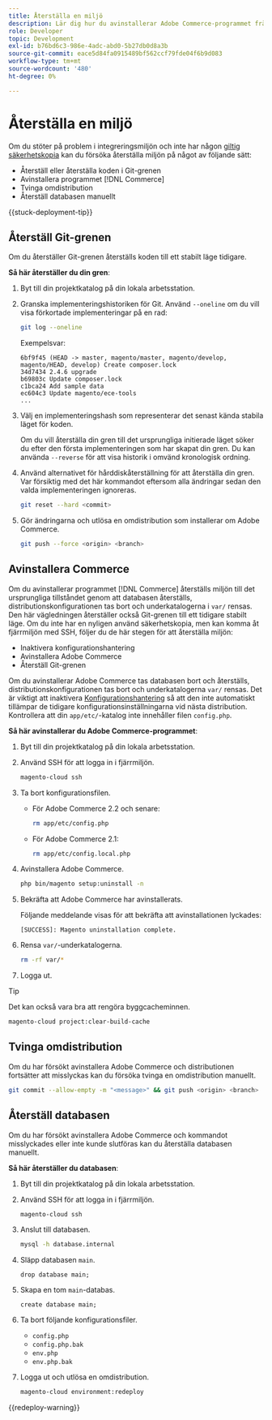 ```yaml
---
title: Återställa en miljö
description: Lär dig hur du avinstallerar Adobe Commerce-programmet från ett molninfrastrukturprojekt och återställer en miljö till ett stabilt tillstånd.
role: Developer
topic: Development
exl-id: b76bd6c3-986e-4adc-abd0-5b27db0d8a3b
source-git-commit: eace5d84fa0915489bf562ccf79fde04f6b9d083
workflow-type: tm+mt
source-wordcount: '480'
ht-degree: 0%

---
```


# Återställa en miljö

Om du stöter på problem i integreringsmiljön och inte har någon [giltig säkerhetskopia](../storage/snapshots.md) kan du försöka återställa miljön på något av följande sätt:

- Återställ eller återställa koden i Git-grenen
- Avinstallera programmet [!DNL Commerce]
- Tvinga omdistribution
- Återställ databasen manuellt

{{stuck-deployment-tip}}

## Återställ Git-grenen

Om du återställer Git-grenen återställs koden till ett stabilt läge tidigare.

**Så här återställer du din gren**:

1. Byt till din projektkatalog på din lokala arbetsstation.

1. Granska implementeringshistoriken för Git. Använd `--oneline` om du vill visa förkortade implementeringar på en rad:

   ```bash
   git log --oneline
   ```

   Exempelsvar:

   ```terminal
   6bf9f45 (HEAD -> master, magento/master, magento/develop, magento/HEAD, develop) Create composer.lock
   34d7434 2.4.6 upgrade
   b69803c Update composer.lock
   c1bca24 Add sample data
   ec604c3 Update magento/ece-tools
   ...
   ```

1. Välj en implementeringshash som representerar det senast kända stabila läget för koden.

   Om du vill återställa din gren till det ursprungliga initierade läget söker du efter den första implementeringen som har skapat din gren. Du kan använda `--reverse` för att visa historik i omvänd kronologisk ordning.

1. Använd alternativet för hårddiskåterställning för att återställa din gren. Var försiktig med det här kommandot eftersom alla ändringar sedan den valda implementeringen ignoreras.

   ```bash
   git reset --hard <commit>
   ```

1. Gör ändringarna och utlösa en omdistribution som installerar om Adobe Commerce.

   ```bash
   git push --force <origin> <branch>
   ```

## Avinstallera Commerce

Om du avinstallerar programmet [!DNL Commerce] återställs miljön till det ursprungliga tillståndet genom att databasen återställs, distributionskonfigurationen tas bort och underkatalogerna i `var/` rensas. Den här vägledningen återställer också Git-grenen till ett tidigare stabilt läge. Om du inte har en nyligen använd säkerhetskopia, men kan komma åt fjärrmiljön med SSH, följer du de här stegen för att återställa miljön:

- Inaktivera konfigurationshantering
- Avinstallera Adobe Commerce
- Återställ Git-grenen

Om du avinstallerar Adobe Commerce tas databasen bort och återställs, distributionskonfigurationen tas bort och underkatalogerna `var/` rensas. Det är viktigt att inaktivera [Konfigurationshantering](../store/store-settings.md) så att den inte automatiskt tillämpar de tidigare konfigurationsinställningarna vid nästa distribution. Kontrollera att din `app/etc/`-katalog inte innehåller filen `config.php`.

**Så här avinstallerar du Adobe Commerce-programmet**:

1. Byt till din projektkatalog på din lokala arbetsstation.

1. Använd SSH för att logga in i fjärrmiljön.

   ```bash
   magento-cloud ssh
   ```

1. Ta bort konfigurationsfilen.
   - För Adobe Commerce 2.2 och senare:

     ```bash
     rm app/etc/config.php
     ```

   - För Adobe Commerce 2.1:

     ```bash
     rm app/etc/config.local.php
     ```

1. Avinstallera Adobe Commerce.

   ```bash
   php bin/magento setup:uninstall -n
   ```

1. Bekräfta att Adobe Commerce har avinstallerats.

   Följande meddelande visas för att bekräfta att avinstallationen lyckades:

   ```terminal
   [SUCCESS]: Magento uninstallation complete.
   ```

1. Rensa `var/`-underkatalogerna.

   ```bash
   rm -rf var/*
   ```

1. Logga ut.

>[!TIP]
>
>Det kan också vara bra att rengöra byggcacheminnen.
>
>```bash
>magento-cloud project:clear-build-cache
>```

## Tvinga omdistribution

Om du har försökt avinstallera Adobe Commerce och distributionen fortsätter att misslyckas kan du försöka tvinga en omdistribution manuellt.

```bash
git commit --allow-empty -m "<message>" && git push <origin> <branch>
```

## Återställ databasen

Om du har försökt avinstallera Adobe Commerce och kommandot misslyckades eller inte kunde slutföras kan du återställa databasen manuellt.

**Så här återställer du databasen**:

1. Byt till din projektkatalog på din lokala arbetsstation.

1. Använd SSH för att logga in i fjärrmiljön.

   ```bash
   magento-cloud ssh
   ```

1. Anslut till databasen.

   ```bash
   mysql -h database.internal
   ```

1. Släpp databasen `main`.

   ```shell
   drop database main;
   ```

1. Skapa en tom `main`-databas.

   ```shell
   create database main;
   ```

1. Ta bort följande konfigurationsfiler.

   - `config.php`
   - `config.php.bak`
   - `env.php`
   - `env.php.bak`

1. Logga ut och utlösa en omdistribution.

   ```bash
   magento-cloud environment:redeploy
   ```

{{redeploy-warning}}
